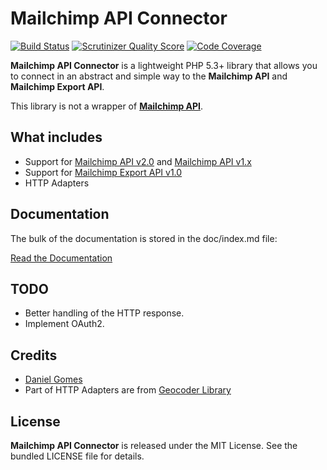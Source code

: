 # Mailchimp API Connector

[![Build Status](https://travis-ci.org/danielcsgomes/MailchimpApiConnector.png?branch=master)](https://travis-ci.org/danielcsgomes/MailchimpApiConnector) [![Scrutinizer Quality Score](https://scrutinizer-ci.com/g/danielcsgomes/MailchimpApiConnector/badges/quality-score.png?s=5200860a4897f9d9191b8f01a5a53eed89c382d7)](https://scrutinizer-ci.com/g/danielcsgomes/MailchimpApiConnector/) [![Code Coverage](https://scrutinizer-ci.com/g/danielcsgomes/MailchimpApiConnector/badges/coverage.png?s=eb87fc503b2ce35aaaf6f1be7b6c91601fa28cea)](https://scrutinizer-ci.com/g/danielcsgomes/MailchimpApiConnector/)

**Mailchimp API Connector** is a lightweight PHP 5.3+ library that allows you to connect in an abstract and simple way to the **Mailchimp API** and **Mailchimp Export API**.

This library is not a wrapper of [**Mailchimp API**](http://apidocs.mailchimp.com/).

## What includes

 * Support for [Mailchimp API v2.0](http://apidocs.mailchimp.com/api/2.0/) and [Mailchimp API v1.x](http://apidocs.mailchimp.com/api/1.3/)
 * Support for [Mailchimp Export API v1.0](http://apidocs.mailchimp.com/export/1.0/)
 * HTTP Adapters

## Documentation

The bulk of the documentation is stored in the doc/index.md file:

[Read the Documentation](https://github.com/danielcsgomes/MailchimpApiConnector/blob/master/doc/index.md)

## TODO

* Better handling of the HTTP response.
* Implement OAuth2.

## Credits

* [Daniel Gomes](me@danielcsgomes.com)
* Part of HTTP Adapters are from [Geocoder Library](https://github.com/geocoder-php/Geocoder)

## License

**Mailchimp API Connector** is released under the MIT License. See the bundled LICENSE file for details.
